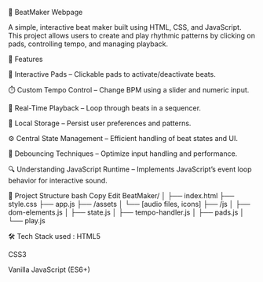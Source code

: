 🥁 BeatMaker Webpage

A simple, interactive beat maker built using HTML, CSS, and JavaScript. This project allows users to create and play rhythmic patterns by clicking on pads, controlling tempo, and managing playback.

🚀 Features


🎵 Interactive Pads – Clickable pads to activate/deactivate beats.

⏱️ Custom Tempo Control – Change BPM using a slider and numeric input.


🔁 Real-Time Playback – Loop through beats in a sequencer.


💾 Local Storage – Persist user preferences and patterns.


⚙️ Central State Management – Efficient handling of beat states and UI.


🧠 Debouncing Techniques – Optimize input handling and performance.


🔍 Understanding JavaScript Runtime – Implements JavaScript’s event loop behavior for interactive sound.

📁 Project Structure
bash
Copy
Edit
BeatMaker/
│
├── index.html
├── style.css
├── app.js
├── /assets
│   └── [audio files, icons]
├── /js
│   ├── dom-elements.js
│   ├── state.js
│   ├── tempo-handler.js
│   ├── pads.js
│   └── play.js





🛠️ Tech Stack used :
HTML5

CSS3

Vanilla JavaScript (ES6+)

